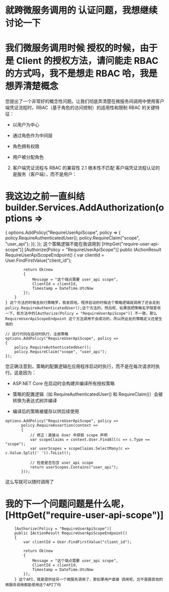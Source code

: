 # 就跨微服务调用的 认证问题，我想继续讨论一下

# 我们微服务调用时候 授权的时候，由于是 Client 的授权方法，请问能走 RBAC 的方式吗，我不是想走 RBAC 哈，我是想弄清楚概念

您提出了一个非常好的概念性问题。让我们彻底弄清楚在微服务间调用中使用客户端凭证流程时，RBAC（基于角色的访问控制）的适用性和限制
RBAC 的关键特征：

- 以用户为中心

- 通过角色作为中间层

- 角色拥有权限

- 用户被分配角色

2. 客户端凭证流程与 RBAC 的兼容性
   2.1 根本性不匹配
   客户端凭证流程认证的是服务（客户端），而不是用户：

# 我这边之前一直纠结 builder.Services.AddAuthorization(options =>

{
options.AddPolicy("RequireUserApiScope", policy =>
{
policy.RequireAuthenticatedUser();
policy.RequireClaim("scope", "user_api");
});
}); 这个策略逻辑不能在我调用到 [HttpGet("require-user-api-scope")]
[Authorize(Policy = "RequireUserApiScope")]
public IActionResult RequireUserApiScopeEndpoint()
{
var clientId = User.FindFirstValue("client_id");

            return Ok(new
            {
                Message = "这个端点需要 user_api scope",
                ClientId = clientId,
                Timestamp = DateTime.UtcNow
            });
        }
    } 这个方法的时候去执行策略罗，我发现哈，程序启动的时候这个策略逻辑就调用了还会走到policy.RequireAuthenticatedUser();这个方法的，然后呢，如果我把策略名字随意改一下，和方法中的[Authorize(Policy = "RequireUserApiScope")] 不一致，那么RequireUserApiScopeEndpoint 这个方法调用不会成功的，所以所此处的策略定义还是生效的

```
// 这行代码在启动时执行，注册策略
options.AddPolicy("RequireUserApiScope", policy =>
{
    policy.RequireAuthenticatedUser();
    policy.RequireClaim("scope", "user_api");
});
```

您正确注意到，策略的配置逻辑在应用程序启动时执行，而不是在每次请求时执行。这是因为：

- ASP.NET Core 在启动时会构建并编译所有授权策略

- 策略的配置逻辑（如 RequireAuthenticatedUser() 和 RequireClaim()）会被转换为表达式树并编译

- 编译后的策略被缓存以供后续使用

```
options.AddPolicy("RequireUserApiScope", policy =>
       policy.RequireAssertion(context =>
       {
           // 修正：直接从 User 中获取 scope 声明
           var scopeClaims = context.User.FindAll(c => c.Type == "scope");
           var userScopes = scopeClaims.SelectMany(c => c.Value.Split(' ')).ToList();

           // 检查是否包含 user_api scope
           return userScopes.Contains("user_api");
       }));
```

这么写就可以随时调用了

# 我的下一个问题问题是什么呢，[HttpGet("require-user-api-scope")]

        [Authorize(Policy = "RequireUserApiScope")]
        public IActionResult RequireUserApiScopeEndpoint()
        {
            var clientId = User.FindFirstValue("client_id");

            return Ok(new
            {
                Message = "这个端点需要 user_api scope",
                ClientId = clientId,
                Timestamp = DateTime.UtcNow
            });
        } 这个API，我是提供给另一个微服务调用了，那如果用户直接 调用呢，岂不是跟其他的 微服务调用都能使用这个API了吗
